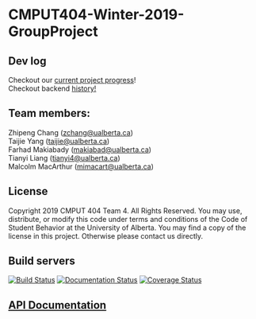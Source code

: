 # CMPUT404-Winter-2019-GroupProject

## Dev log
Checkout our [current project progress](https://github.com/Zhipeng-Chang/CMPUT404-Winter-2019-GroupProject/wiki/DevLog)!<br>
Checkout backend [history!](https://github-history.netlify.com/Zhipeng-Chang/CMPUT404-Winter-2019-GroupProject/blob/master/myBlog/views.py)

## Team members: <br />
Zhipeng Chang (zchang@ualberta.ca) <br />
Taijie Yang (taijie@ualberta.ca)<br />
Farhad Makiabady (makiabad@ualberta.ca) <br />
Tianyi Liang (tianyi4@ualberta.ca) <br />
Malcolm MacArthur (mimacart@ualberta.ca) <br />

## License
Copyright 2019 CMPUT 404 Team 4. All Rights Reserved. You may use, distribute, or modify this code under terms and conditions of the Code of Student Behavior at the University of Alberta. You may find a copy of the license in this project. Otherwise please contact us directly.

## Build servers
[![Build Status](https://travis-ci.org/Zhipeng-Chang/CMPUT404-Winter-2019-GroupProject.svg?branch=master)](https://travis-ci.org/Zhipeng-Chang/CMPUT404-Winter-2019-GroupProject)
[![Documentation Status](https://img.shields.io/badge/docs-stable-brightgreen.svg)](https://github.com/Zhipeng-Chang/CMPUT404-Winter-2019-GroupProject/blob/master/docs/APIsDoc.pdf)
[![Coverage Status](https://coveralls.io/repos/github/Zhipeng-Chang/CMPUT404-Winter-2019-GroupProject/badge.svg?branch=master)](https://coveralls.io/github/Zhipeng-Chang/CMPUT404-Winter-2019-GroupProject?branch=master)


## [API Documentation](https://github.com/Zhipeng-Chang/CMPUT404-Winter-2019-GroupProject/blob/master/docs/APIsDoc.pdf)
